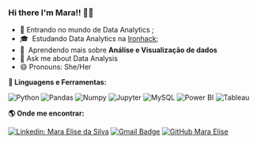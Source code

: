 ### Hi there I'm Mara!!  👋👋


- 🔭 Entrando no mundo de Data Analytics ;
- 🎓 &nbsp;Estudando Data Analytics na <a href="https://www.ironhack.com/en">Ironhack</a>;
- 🌱 &nbsp;Aprendendo mais sobre **Análise e Visualização de dados**
- 💬 Ask me about Data Analysis
- 😄 Pronouns: She/Her


<b> 🚀 **Linguagens e Ferramentas</b>:**

 ![Python](https://img.shields.io/badge/-Python-black?style=flat-square&logo=Python)
 ![Pandas](https://img.shields.io/badge/-Pandas-black?style=flat-square&logo=Pandas)
 ![Numpy](https://img.shields.io/badge/-Numpy-black?style=flat-square&logo=Numpy)
 ![Jupyter](https://img.shields.io/badge/-Jupyter-black?style=flat-square&logo=Jupyter)
 ![MySQL](https://img.shields.io/badge/-MySQL-333333?style=flat&logo=mysql)
 ![Power BI](https://img.shields.io/badge/-Power%20BI-black?style=plastic&logo=Power-BI)
 ![Tableau](https://img.shields.io/badge/-Tableau-black?style=plastic&logo=Tableau)
 
 <b> :earth_americas: Onde me encontrar:  </b>


[![Linkedin: Mara Elise da Silva](https://img.shields.io/badge/-maraelisesilva-blue?style=flat-square&logo=Linkedin&logoColor=white&link=https://www.linkedin.com/in/mara-elise-silva-6006a697/)](https://www.linkedin.com/in/mara-elise-silva-6006a697/)
[![Gmail Badge](https://img.shields.io/badge/-maraelisesilva@gmail.com-006bed?style=flat-square&logo=Gmail&logoColor=red&link=mailto:maraelisesilva@gmail.com)](mailto:maraelisesilva@gmail.com)
[![GitHub Mara Elise]( https://img.shields.io/github/followers/VanessaSwerts?label=follow&style=social)](https://github.com/MaraElise)

